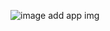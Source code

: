 ![image add app img](https://github.com/Arpit9945/Image-add-app/assets/134361516/72d9fb47-6c57-403a-beec-f7a27f3bec53)
